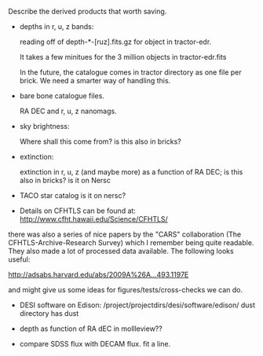 
Describe the derived products that worth saving.

* depths in r, u, z bands:

   reading off of depth-\*-[ruz].fits.gz for object
   in tractor-edr. 

   It takes a few minitues for the 3 million objects in tractor-edr.fits

   In the future, the catalogue comes in tractor directory
   as one file per brick. We need a smarter way of handling 
   this.

* bare bone catalogue files.
  
  RA DEC and r, u, z nanomags.

* sky brightness:

   Where shall this come from?
   is this also in bricks?

* extinction:
   
   extinction in r, u, z (and maybe more) as a function of RA DEC;
   is this also in bricks?
   is it on Nersc

* TACO star catalog
   is it on nersc?

* Details on CFHTLS can be found at:
http://www.cfht.hawaii.edu/Science/CFHTLS/

there was also a series of nice papers by the "CARS" collaboration (The CFHTLS-Archive-Research Survey) which I remember being quite readable.  They also made a lot of processed data available.  The following looks useful:

http://adsabs.harvard.edu/abs/2009A%26A...493.1197E

and might give us some ideas for figures/tests/cross-checks we can do.

* DESI software on Edison: /project/projectdirs/desi/software/edison/
  dust directory has dust

* depth as function of RA dEC in mollleview??

* compare SDSS flux with DECAM flux.
  fit a line. 

